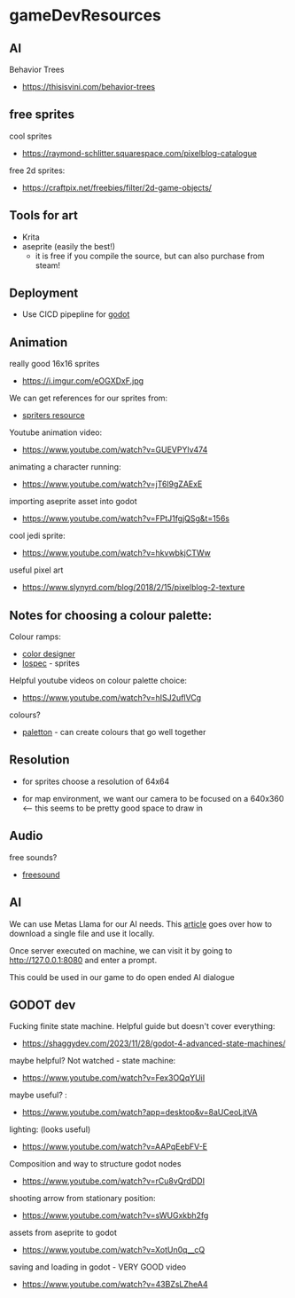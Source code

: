 # gameDevResources



## AI

Behavior Trees
- https://thisisvini.com/behavior-trees

## free sprites

cool sprites
- https://raymond-schlitter.squarespace.com/pixelblog-catalogue


free 2d sprites:
- https://craftpix.net/freebies/filter/2d-game-objects/

## Tools for art

- Krita
- aseprite (easily the best!)
  - it is free if you compile the source, but can also purchase from steam!

## Deployment
- Use CICD pipepline for [godot](https://github.com/abarichello/godot-ci)

## Animation

really good 16x16 sprites
- https://i.imgur.com/eOGXDxF.jpg

We can get references for our sprites from:
- [spriters resource](https://www.spriters-resource.com/)

Youtube animation video:
- https://www.youtube.com/watch?v=GUEVPYlv474

animating a character running:
- https://www.youtube.com/watch?v=jT6l9gZAExE

importing aseprite asset into godot
- https://www.youtube.com/watch?v=FPtJ1fgjQSg&t=156s

cool jedi sprite:
- https://www.youtube.com/watch?v=hkvwbkjCTWw


useful pixel art
- https://www.slynyrd.com/blog/2018/2/15/pixelblog-2-texture

## Notes for choosing a colour palette:


Colour ramps: 
- [color designer](https://colordesigner.io/color-palettes)
- [lospec](https://lospec.com/) - sprites 


Helpful youtube videos on colour palette choice:
- https://www.youtube.com/watch?v=hISJ2uflVCg

colours?
- [paletton](paletton.com) - can create colours that go well together

## Resolution

- for sprites choose a resolution of 64x64

- for map environment, we want our camera to be focused on a 640x360 <-- this seems to be pretty good space to draw in 


## Audio

free sounds?
- [freesound](https://freesound.org/)


## AI

We can use Metas Llama for our AI needs. This [article](https://simonwillison.net/2023/Nov/29/llamafile/) goes over how to download a single file and use it locally. 

Once server executed on machine, we can visit it by going to http://127.0.0.1:8080 and enter a prompt. 

This could be used in our game to do open ended AI dialogue




## GODOT dev

Fucking finite state machine. Helpful guide but doesn't cover everything:
- https://shaggydev.com/2023/11/28/godot-4-advanced-state-machines/

maybe helpful? Not watched - state machine: 
- https://www.youtube.com/watch?v=Fex3OQqYUiI

maybe useful? :
- https://www.youtube.com/watch?app=desktop&v=8aUCeoLjtVA


lighting: (looks useful)
- https://www.youtube.com/watch?v=AAPqEebFV-E


Composition and way to structure godot nodes
- https://www.youtube.com/watch?v=rCu8vQrdDDI

shooting arrow from stationary position:
- https://www.youtube.com/watch?v=sWUGxkbh2fg

assets from aseprite to godot
- https://www.youtube.com/watch?v=XotUn0q__cQ


saving and loading in godot - VERY GOOD video 
- https://www.youtube.com/watch?v=43BZsLZheA4

